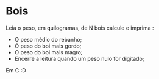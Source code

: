 Bois
========

Leia o peso, em quilogramas, de N bois calcule e imprima :
- O peso médio do rebanho;
- O peso do boi mais gordo;
- O peso do boi mais magro;
- Encerre a leitura quando um peso nulo for digitado;

Em C :D